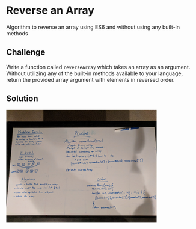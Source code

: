 # Reverse an Array
Algorithm to reverse an array using ES6 and without using any built-in methods

## Challenge
Write a function called `reverseArray` which takes an array as an argument. Without utilizing any of the built-in methods available to your language, return the provided array argument with elements in reversed order.

## Solution
<img src="./assets/array_reverse.jpg" width="400">
